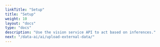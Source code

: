 ```yaml
---
linkTitle: "Setup"
title: "Setup"
weight: 10
layout: "docs"
type: "docs"
description: "Use the vision service API to act based on inferences."
next: "/data-ai/ai/upload-external-data/"
---
```

